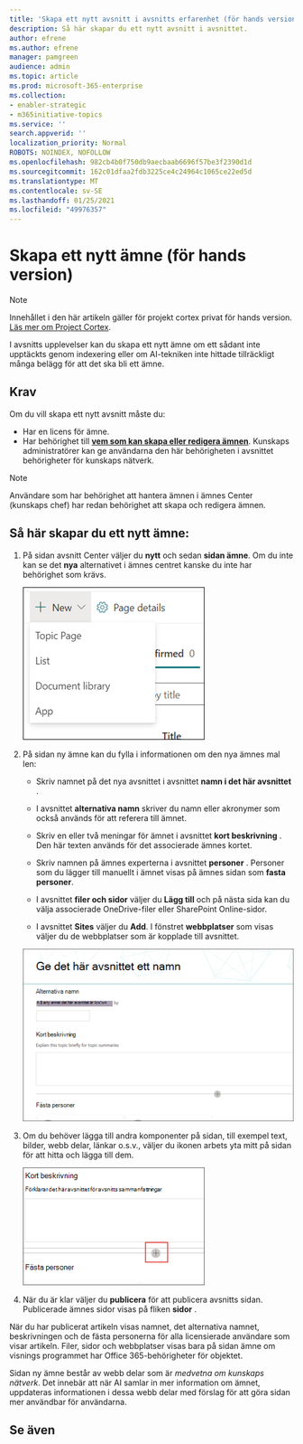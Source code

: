 ```yaml
---
title: 'Skapa ett nytt avsnitt i avsnitts erfarenhet (för hands version) '
description: Så här skapar du ett nytt avsnitt i avsnittet.
author: efrene
ms.author: efrene
manager: pamgreen
audience: admin
ms.topic: article
ms.prod: microsoft-365-enterprise
ms.collection:
- enabler-strategic
- m365initiative-topics
ms.service: ''
search.appverid: ''
localization_priority: Normal
ROBOTS: NOINDEX, NOFOLLOW
ms.openlocfilehash: 982cb4b0f750db9aecbaab6696f57be3f2390d1d
ms.sourcegitcommit: 162c01dfaa2fdb3225ce4c24964c1065ce22ed5d
ms.translationtype: MT
ms.contentlocale: sv-SE
ms.lasthandoff: 01/25/2021
ms.locfileid: "49976357"
---
```

# <a name="create-a-new-topic-preview"></a>Skapa ett nytt ämne (för hands version)

> [!Note] 
> Innehållet i den här artikeln gäller för projekt cortex privat för hands version. [Läs mer om Project Cortex](https://aka.ms/projectcortex).

I avsnitts upplevelser kan du skapa ett nytt ämne om ett sådant inte upptäckts genom indexering eller om AI-tekniken inte hittade tillräckligt många belägg för att det ska bli ett ämne.

## <a name="requirements"></a>Krav

Om du vill skapa ett nytt avsnitt måste du:
- Har en licens för ämne.
- Har behörighet till [**vem som kan skapa eller redigera ämnen**](https://docs.microsoft.com/microsoft-365/knowledge/topic-experiences-user-permissions). Kunskaps administratörer kan ge användarna den här behörigheten i avsnittet behörigheter för kunskaps nätverk. 

> [!Note] 
> Användare som har behörighet att hantera ämnen i ämnes Center (kunskaps chef) har redan behörighet att skapa och redigera ämnen.

## <a name="to-create-a-new-topic"></a>Så här skapar du ett nytt ämne:

1. På sidan avsnitt Center väljer du **nytt** och sedan **sidan ämne**. Om du inte kan se det **nya** alternativet i ämnes centret kanske du inte har behörighet som krävs.

    ![Nytt ämne](../media/knowledge-management/k-new-topic.png)

2. På sidan ny ämne kan du fylla i informationen om den nya ämnes mal len:

    - Skriv namnet på det nya avsnittet i avsnittet **namn i det här avsnittet** .
    
    - I avsnittet **alternativa namn** skriver du namn eller akronymer som också används för att referera till ämnet.
    
    - Skriv en eller två meningar för ämnet i avsnittet **kort beskrivning** . Den här texten används för det associerade ämnes kortet.
    
    - Skriv namnen på ämnes experterna i avsnittet **personer** . Personer som du lägger till manuellt i ämnet visas på ämnes sidan som **fasta personer**.
    
    - I avsnittet **filer och sidor** väljer du **Lägg till** och på nästa sida kan du välja associerade OneDrive-filer eller SharePoint Online-sidor.
    
    - I avsnittet **Sites** väljer du **Add**. I fönstret  **webbplatser** som visas väljer du de webbplatser som är kopplade till avsnittet.

    ![Sidan ny ämne](../media/knowledge-management/k-new-topic-page.png)
    
3. Om du behöver lägga till andra komponenter på sidan, till exempel text, bilder, webb delar, länkar o.s.v., väljer du ikonen arbets yta mitt på sidan för att hitta och lägga till dem.

    ![Lägga till objekt på sidan](../media/knowledge-management/static-icon.png)

4. När du är klar väljer du **publicera** för att publicera avsnitts sidan. Publicerade ämnes sidor visas på fliken **sidor** .

När du har publicerat artikeln visas namnet, det alternativa namnet, beskrivningen och de fästa personerna för alla licensierade användare som visar artikeln. Filer, sidor och webbplatser visas bara på sidan ämne om visnings programmet har Office 365-behörigheter för objektet. 

Sidan ny ämne består av webb delar som är *medvetna om kunskaps nätverk*. Det innebär att när AI samlar in mer information om ämnet, uppdateras informationen i dessa webb delar med förslag för att göra sidan mer användbar för användarna.

## <a name="see-also"></a>Se även



  






